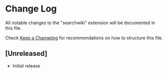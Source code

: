 # Change Log

All notable changes to the "searchwiki" extension will be documented in this file.

Check [Keep a Changelog](http://keepachangelog.com/) for recommendations on how to structure this file.

## [Unreleased]

- Initial release
